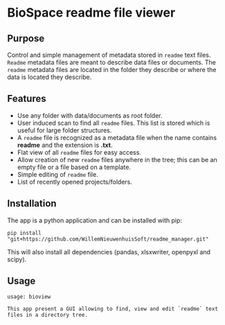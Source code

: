 # BioSpace readme file viewer

## Purpose

Control and simple management of metadata stored in `readme` text files.
`Readme` metadata files are meant to describe data files or documents.
The `readme` metadata files are located in the folder they describe or
where the data is located they describe.

## Features

- Use any folder with data/documents as root folder.
- User induced scan to find all `readme` files. This list is stored
  which is useful for large folder structures.
- A `readme` file is recognized as a metadata file when the name
  contains **readme** and the extension is **.txt**.
- Flat view of all `readme` files for easy access.
- Allow creation of new `readme` files anywhere in the tree; this can
  be an empty file or a file based on a template.
- Simple editing of `readme` file.
- List of recently opened projects/folders.

## Installation

The app is a python application and can be installed with pip:

```shell
pip install "git+https://github.com/WillemNieuwenhuisSoft/readme_manager.git"
```

This will also install all dependencies (pandas, xlsxwriter, openpyxl and scipy).

## Usage

```
usage: bioview

This app present a GUI allowing to find, view and edit `readme` text files in a directory tree.


```

